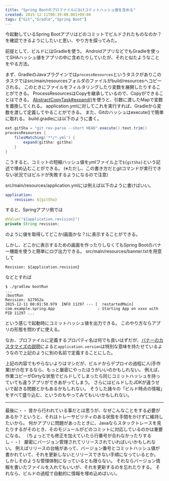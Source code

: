 ```yaml
---
title: "Spring BootのプロファイルにGitコミットハッシュ値を含める"
created: 2015-12-11T00:39:00.001+09:00
tags: ["Git","Gradle","Spring Boot"]
---
```

今起動しているSpring Bootアプリはどのコミットでビルドされたものなのか？
を確認できるようにしたいと思い、やり方を探ってみた。

前提として、ビルドにはGradleを使う。
AndroidアプリなどでもGradleを使ってSHAハッシュ値をアプリの中に含めたりしていたが、それと似たようなことをやる方法。
<!--more-->

まず、GradleのJavaプラグインでは`processResources`というタスクがありこのタスクではsrc/main/resourcesフォルダのファイルがbuild/resourcesへコピーされる。
このときにファイルをフィルタリングしたり変数を展開したりすることができる。
ProcessResourcesはCopyを継承しているので、Copyができることはできる。
[AbstractCopyTask#expand()](https://docs.gradle.org/current/javadoc/org/gradle/api/tasks/AbstractCopyTask.html#expand(java.util.Map))を使うと、引数に渡したMapで変数を置換してくれる。
application.ymlに対してこれを実行すれば、Gradleから変数を渡して定義してやることができる。
また、Gitのハッシュはexecute()で簡単に取れる。
build.gradleには以下のように書く。

```groovy
ext.gitSha = "git rev-parse --short HEAD".execute().text.trim()
processResources {
    filesMatching('**/*.yml') {
        expand(gitSha: gitSha)
    }
}
```

こうすると、コミットの短縮ハッシュ値をymlファイル上で`${gitSha}`という記述で埋め込むことができる。
(※ただし、この書き方だとgitコマンドが実行できない状況ではビルドが失敗するようになるので注意)

src/main/resources/application.ymlには例えば以下のように書けばいい。

```yaml
application:
    revision: ${gitSha}
```

すると、Springアプリ側では

```java
@Value("${application.revision}")
private String revision;
```

のように値を取得してどこか(画面かな？)に表示することができる。

しかし、どこかに表示するための画面を作ったりしなくてもSpring Bootのバナー機能を使うと簡単にログ出力できる。
src/main/resources/banner.txtを用意して

```
Revision: ${application.revision}
```

などとすれば

```
$ ./gradlew bootRun
...
:bootRun
Revision: b27952a
2015-12-11 00:01:50.979  INFO 11297 --- [  restartedMain] com.example.spring.App                   : Starting App on xxxx with PID 11297 ...
```

という感じで起動時にコミットハッシュ値を出力できる。
このやり方ならアプリの形態を問わずに使える。

なお、プロファイルに定義するプロパティ名は何でも良いはずだが、[バナーのカスタマイズの説明](http://docs.spring.io/spring-boot/docs/1.3.0.RELEASE/reference/htmlsingle/#boot-features-banner)によると`application.version`は特別な意味を持たせているようなので上記のように別の名前で定義することにした。

上記の内容でもやらないよりはマシだが、ビルドからデプロイの過程に人(手作業)が介在するなら、もっと厳密にやったほうがいいのかもしれない。
例えば、作業コピーがDirtyな状態でビルドしてしまったら同じコミットハッシュを持っていても違うアプリができあがってしまう。
さらにはビルドしたJDKが違うせいで起きる問題とかもあるかもしれない。
そうした諸々の「ビルド時点の情報」をすべて盛り込む、というのもやってみてもいいかもしれない。

---

最後に・・
昔から行われている事だとは思うが、なぜこんなことをする必要があるか？というと、それはトレーサビリティのある状態を手間をかけずに維持したいから。
何かアプリに問題があったときに、Javaならスタックトレースを見たりするがそのとき、そのモジュールがどのコミットに対応しているのかは重要になる。
（ちょっとでも修正を加えていたら行番号が合わなかったりするし・・）
厳密にバージョン管理されてリリースされていればいいかもしれない。
例えばリリースの台帳があって、バージョン番号とコミットハッシュ値が書かれていて、それを更新しないとリリースできない手順になっているとか。
しかしそのような管理体制になっているとも限らない。
それならバージョン情報を書いたファイルを入れてもいいが、それを更新するのを忘れたりする。
それなら、ビルドの過程で自動的に情報を埋め込めばいい。
